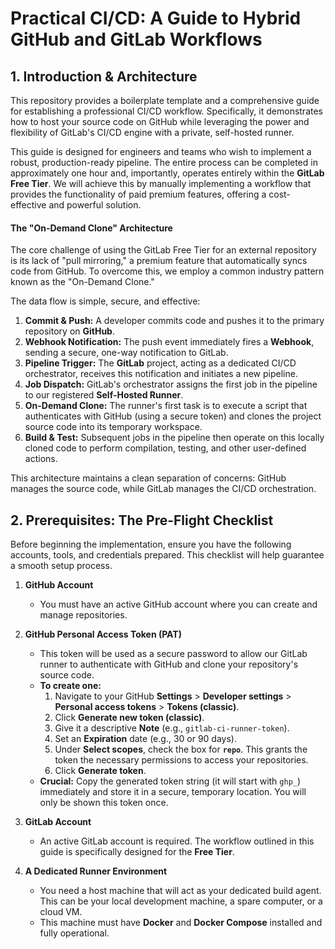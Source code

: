 # **Practical CI/CD: A Guide to Hybrid GitHub and GitLab Workflows**

## **1. Introduction & Architecture**

This repository provides a boilerplate template and a comprehensive guide for establishing a professional CI/CD workflow. Specifically, it demonstrates how to host your source code on GitHub while leveraging the power and flexibility of GitLab's CI/CD engine with a private, self-hosted runner.

This guide is designed for engineers and teams who wish to implement a robust, production-ready pipeline. The entire process can be completed in approximately one hour and, importantly, operates entirely within the **GitLab Free Tier**. We will achieve this by manually implementing a workflow that provides the functionality of paid premium features, offering a cost-effective and powerful solution.

#### **The "On-Demand Clone" Architecture**

The core challenge of using the GitLab Free Tier for an external repository is its lack of "pull mirroring," a premium feature that automatically syncs code from GitHub. To overcome this, we employ a common industry pattern known as the "On-Demand Clone."

The data flow is simple, secure, and effective:

1.  **Commit & Push:** A developer commits code and pushes it to the primary repository on **GitHub**.
2.  **Webhook Notification:** The push event immediately fires a **Webhook**, sending a secure, one-way notification to GitLab.
3.  **Pipeline Trigger:** The **GitLab** project, acting as a dedicated CI/CD orchestrator, receives this notification and initiates a new pipeline.
4.  **Job Dispatch:** GitLab's orchestrator assigns the first job in the pipeline to our registered **Self-Hosted Runner**.
5.  **On-Demand Clone:** The runner's first task is to execute a script that authenticates with GitHub (using a secure token) and clones the project source code into its temporary workspace.
6.  **Build & Test:** Subsequent jobs in the pipeline then operate on this locally cloned code to perform compilation, testing, and other user-defined actions.

This architecture maintains a clean separation of concerns: GitHub manages the source code, while GitLab manages the CI/CD orchestration.

## **2. Prerequisites: The Pre-Flight Checklist**

Before beginning the implementation, ensure you have the following accounts, tools, and credentials prepared. This checklist will help guarantee a smooth setup process.

1.  **GitHub Account**
    *   You must have an active GitHub account where you can create and manage repositories.

2.  **GitHub Personal Access Token (PAT)**
    *   This token will be used as a secure password to allow our GitLab runner to authenticate with GitHub and clone your repository's source code.
    *   **To create one:**
        1.  Navigate to your GitHub **Settings** > **Developer settings** > **Personal access tokens** > **Tokens (classic)**.
        2.  Click **Generate new token (classic)**.
        3.  Give it a descriptive **Note** (e.g., `gitlab-ci-runner-token`).
        4.  Set an **Expiration** date (e.g., 30 or 90 days).
        5.  Under **Select scopes**, check the box for **`repo`**. This grants the token the necessary permissions to access your repositories.
        6.  Click **Generate token**.
    *   **Crucial:** Copy the generated token string (it will start with `ghp_`) immediately and store it in a secure, temporary location. You will only be shown this token once.

3.  **GitLab Account**
    *   An active GitLab account is required. The workflow outlined in this guide is specifically designed for the **Free Tier**.

4.  **A Dedicated Runner Environment**
    *   You need a host machine that will act as your dedicated build agent. This can be your local development machine, a spare computer, or a cloud VM.
    *   This machine must have **Docker** and **Docker Compose** installed and fully operational.
